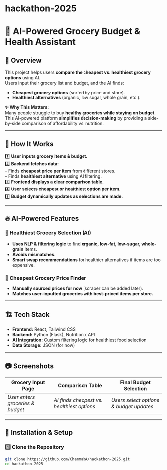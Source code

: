 # hackathon-2025

# 🛒 AI-Powered Grocery Budget & Health Assistant

## 🚀 Overview
This project helps users **compare the cheapest vs. healthiest grocery options** using AI.  
Users input their grocery list and budget, and the AI finds:
- **Cheapest grocery options** (sorted by price and store).
- **Healthiest alternatives** (organic, low sugar, whole grain, etc.).

**✨ Why This Matters:**  
Many people struggle to buy **healthy groceries while staying on budget**. This AI-powered platform **simplifies decision-making** by providing a side-by-side comparison of affordability vs. nutrition.

---

## 🎯 **How It Works**
1️⃣ **User inputs grocery items & budget.**  
2️⃣ **Backend fetches data:**  
    - Finds **cheapest price per item** from different stores.  
    - Finds **healthiest alternative** using AI filtering.  
3️⃣ **Frontend displays a clear comparison table.**  
4️⃣ **User selects cheapest or healthiest option per item.**  
5️⃣ **Budget dynamically updates as selections are made.**  

---

## 🔥 **AI-Powered Features**
### 🧠 **Healthiest Grocery Selection (AI)**
- **Uses NLP & filtering logic** to find **organic, low-fat, low-sugar, whole-grain** items.
- **Avoids mismatches**.
- **Smart swap recommendations** for healthier alternatives if items are too expensive.

### 🏪 **Cheapest Grocery Price Finder**
- **Manually sourced prices for now** (scraper can be added later).
- **Matches user-inputted groceries with best-priced items per store.**

---

## 🏗️ **Tech Stack**
- **Frontend:** React, Tailwind CSS  
- **Backend:** Python (Flask), Nutritionix API  
- **AI Integration:** Custom filtering logic for healthiest food selection  
- **Data Storage:** JSON (for now)  

---

## 📷 **Screenshots**
| **Grocery Input Page** | **Comparison Table** | **Final Budget Selection** |
|-----------------|-----------------|-----------------|
| _User enters groceries & budget_ | _AI finds cheapest vs. healthiest options_ | _Users select options & budget updates_ |



---

## 📖 **Installation & Setup**
### **1️⃣ Clone the Repository**
```bash
git clone https://github.com/ChammakA/hackathon-2025.git
cd hackathon-2025
